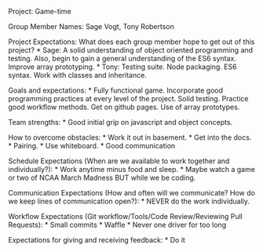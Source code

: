 Project: Game-time

Group Member Names: Sage Vogt, Tony Robertson

Project Expectations: What does each group member hope to get out of this project?
    * Sage: A solid understanding of object oriented programming and testing. Also, begin to gain a general understanding of the ES6 syntax. Improve array prototyping.
    * Tony: Testing suite. Node packaging. ES6 syntax. Work with classes and inheritance.

Goals and expectations:
    * Fully functional game. Incorporate good programming practices at every level of the project. Solid testing. Practice good workflow methods. Get on github pages. Use of array prototypes.


Team strengths:
    * Good initial grip on javascript and object concepts. 

How to overcome obstacles:
    * Work it out in basement.
    * Get into the docs.
    * Pairing. 
    * Use whiteboard. 
    * Good communication

Schedule Expectations (When are we available to work together and individually?):
    * Work anytime minus food and sleep. 
    * Maybe watch a game or two of NCAA March Madness BUT while we be coding.

Communication Expectations (How and often will we communicate? How do we keep lines of communication open?):
    * NEVER do the work individually. 

Workflow Expectations (Git workflow/Tools/Code Review/Reviewing Pull Requests):
    * Small commits
    * Waffle
    * Never one driver for too long

Expectations for giving and receiving feedback:
    * Do it